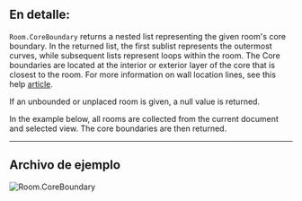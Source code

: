 ## En detalle:
`Room.CoreBoundary` returns a nested list representing the given room's core boundary. In the returned list, the first sublist represents the outermost curves, while subsequent lists represent loops within the room. The Core boundaries are located at the interior or exterior layer of the core that is closest to the room. For more information on wall location lines, see this help [article](https://help.autodesk.com/view/RVT/2024/ENU/?guid=GUID-0BB62832-36DD-4E06-A9D4-EE98CE0FCF89).

If an unbounded or unplaced room is given, a null value is returned.

In the example below, all rooms are collected from the current document and selected view. The core boundaries are then returned.
___
## Archivo de ejemplo

![Room.CoreBoundary](./Revit.Elements.Room.CoreBoundary_img.jpg)

